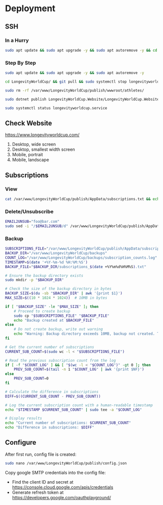 # Deployment

## SSH

### In a Hurry
```sh
sudo apt update && sudo apt upgrade -y && sudo apt autoremove -y && cd LongevityWorldCup/ && git pull && sudo systemctl stop longevityworldcup.service && sudo rm -rf /var/www/LongevityWorldCup/publish/wwwroot/athletes/ && sudo dotnet publish LongevityWorldCup.Website/LongevityWorldCup.Website.csproj --configuration Release --output /var/www/LongevityWorldCup/publish && sudo systemctl start longevityworldcup.service && cd ..
```

### Step By Step
```sh
sudo apt update && sudo apt upgrade -y && sudo apt autoremove -y

cd LongevityWorldCup/ && git pull && sudo systemctl stop longevityworldcup.service

sudo rm -rf /var/www/LongevityWorldCup/publish/wwwroot/athletes/

sudo dotnet publish LongevityWorldCup.Website/LongevityWorldCup.Website.csproj --configuration Release --output /var/www/LongevityWorldCup/publish && sudo systemctl start longevityworldcup.service

sudo systemctl status longevityworldcup.service
```

## Check Website
https://www.longevityworldcup.com/

1. Desktop, wide screen
2. Desktop, smallest width screen
3. Mobile, portrait
4. Mobile, landscape

## Subscriptions

### View
```sh
cat /var/www/LongevityWorldCup/publish/AppData/subscriptions.txt && echo "Total Subscriptions: $(wc -l < /var/www/LongevityWorldCup/publish/AppData/subscriptions.txt)"
```

### Delete/Unsubscribe

```sh
EMAIL2UNSUB="foo@bar.com"
sudo sed -i "/$EMAIL2UNSUB/d" /var/www/LongevityWorldCup/publish/AppData/subscriptions.txt
```

### Backup
```sh
SUBSCRIPTIONS_FILE="/var/www/LongevityWorldCup/publish/AppData/subscriptions.txt"
BACKUP_DIR="/var/www/LongevityWorldCup/backups"
COUNT_LOG="/var/www/LongevityWorldCup/backups/subscription_counts.log"
TIMESTAMP=$(date '+%Y-%m-%d %H:%M:%S')
BACKUP_FILE="$BACKUP_DIR/subscriptions_$(date +%Y%m%d%H%M%S).txt"

# Ensure the backup directory exists
sudo mkdir -p "$BACKUP_DIR"

# Check the size of the backup directory in bytes
BACKUP_SIZE=$(du -sb "$BACKUP_DIR" | awk '{print $1}')
MAX_SIZE=$((10 * 1024 * 1024))  # 10MB in bytes

if [ "$BACKUP_SIZE" -le "$MAX_SIZE" ]; then
    # Proceed to create backup
    sudo cp "$SUBSCRIPTIONS_FILE" "$BACKUP_FILE"
    echo "Backup created at $BACKUP_FILE"
else
    # Do not create backup, write out warning
    echo "Warning: Backup directory exceeds 10MB, backup not created. This might be an attack."
fi

# Get the current number of subscriptions
CURRENT_SUB_COUNT=$(sudo wc -l < "$SUBSCRIPTIONS_FILE")

# Read the previous subscription count from the log
if [ -f "$COUNT_LOG" ] && [ "$(wc -l < "$COUNT_LOG")" -gt 0 ]; then
    PREV_SUB_COUNT=$(tail -n 1 "$COUNT_LOG" | awk '{print $NF}')
else
    PREV_SUB_COUNT=0
fi

# Calculate the difference in subscriptions
DIFF=$((CURRENT_SUB_COUNT - PREV_SUB_COUNT))

# Log the current subscription count with a human-readable timestamp
echo "$TIMESTAMP $CURRENT_SUB_COUNT" | sudo tee -a "$COUNT_LOG"

# Display results
echo "Current number of subscriptions: $CURRENT_SUB_COUNT"
echo "Difference in subscriptions: $DIFF"
```

## Configure

After first run, config file is created: 
```sh
sudo nano /var/www/LongevityWorldCup/publish/config.json
```

Copy google SMTP credentials into the config file:
- Find the client ID and secret at https://console.cloud.google.com/apis/credentials
- Generate refresh token at https://developers.google.com/oauthplayground/

